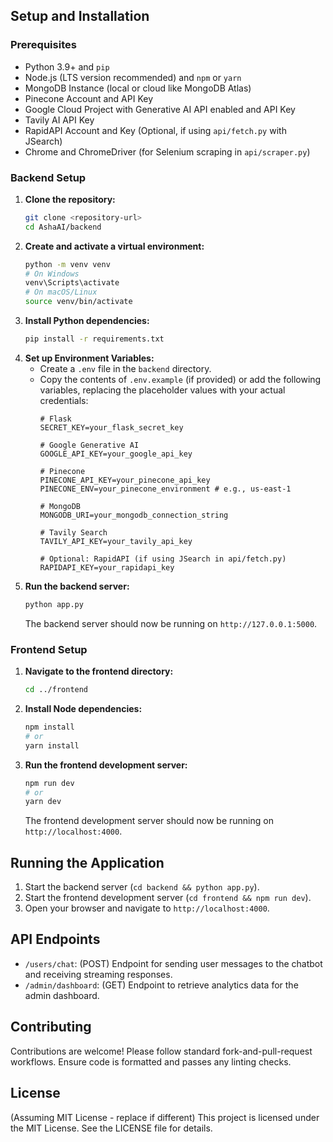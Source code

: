 
## Setup and Installation

### Prerequisites

*   Python 3.9+ and `pip`
*   Node.js (LTS version recommended) and `npm` or `yarn`
*   MongoDB Instance (local or cloud like MongoDB Atlas)
*   Pinecone Account and API Key
*   Google Cloud Project with Generative AI API enabled and API Key
*   Tavily AI API Key
*   RapidAPI Account and Key (Optional, if using `api/fetch.py` with JSearch)
*   Chrome and ChromeDriver (for Selenium scraping in `api/scraper.py`)

### Backend Setup

1.  **Clone the repository:**
    ```bash
    git clone <repository-url>
    cd AshaAI/backend
    ```
2.  **Create and activate a virtual environment:**
    ```bash
    python -m venv venv
    # On Windows
    venv\Scripts\activate
    # On macOS/Linux
    source venv/bin/activate
    ```
3.  **Install Python dependencies:**
    ```bash
    pip install -r requirements.txt
    ```
4.  **Set up Environment Variables:**
    *   Create a `.env` file in the `backend` directory.
    *   Copy the contents of `.env.example` (if provided) or add the following variables, replacing the placeholder values with your actual credentials:
        ```dotenv
        # Flask
        SECRET_KEY=your_flask_secret_key

        # Google Generative AI
        GOOGLE_API_KEY=your_google_api_key

        # Pinecone
        PINECONE_API_KEY=your_pinecone_api_key
        PINECONE_ENV=your_pinecone_environment # e.g., us-east-1

        # MongoDB
        MONGODB_URI=your_mongodb_connection_string

        # Tavily Search
        TAVILY_API_KEY=your_tavily_api_key

        # Optional: RapidAPI (if using JSearch in api/fetch.py)
        RAPIDAPI_KEY=your_rapidapi_key
        ```
5.  **Run the backend server:**
    ```bash
    python app.py
    ```
    The backend server should now be running on `http://127.0.0.1:5000`.

### Frontend Setup

1.  **Navigate to the frontend directory:**
    ```bash
    cd ../frontend
    ```
2.  **Install Node dependencies:**
    ```bash
    npm install
    # or
    yarn install
    ```
3.  **Run the frontend development server:**
    ```bash
    npm run dev
    # or
    yarn dev
    ```
    The frontend development server should now be running on `http://localhost:4000`.

## Running the Application

1.  Start the backend server (`cd backend && python app.py`).
2.  Start the frontend development server (`cd frontend && npm run dev`).
3.  Open your browser and navigate to `http://localhost:4000`.

## API Endpoints

*   `/users/chat`: (POST) Endpoint for sending user messages to the chatbot and receiving streaming responses.
*   `/admin/dashboard`: (GET) Endpoint to retrieve analytics data for the admin dashboard.

## Contributing

Contributions are welcome! Please follow standard fork-and-pull-request workflows. Ensure code is formatted and passes any linting checks.

## License

(Assuming MIT License - replace if different)
This project is licensed under the MIT License. See the LICENSE file for details.
